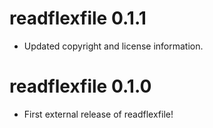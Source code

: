 # readflexfile 0.1.1

* Updated copyright and license information.

# readflexfile 0.1.0

* First external release of readflexfile!
